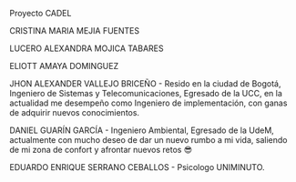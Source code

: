 Proyecto CADEL

CRISTINA MARIA MEJIA FUENTES

LUCERO ALEXANDRA MOJICA TABARES

ELIOTT AMAYA DOMINGUEZ

JHON ALEXANDER VALLEJO BRICEÑO - Resido en la ciudad de Bogotá, Ingeniero de Sistemas y Telecomunicaciones, Egresado de la UCC, en la actualidad me desempeño como Ingeniero de implementación, con ganas de adquirir nuevos conocimientos. 

DANIEL GUARÍN GARCÍA - Ingeniero Ambiental, Egresado de la UdeM, actualmente con mucho deseo de dar un nuevo rumbo a mi vida, saliendo de mi zona de confort y afrontar nuevos retos 😎

EDUARDO ENRIQUE SERRANO CEBALLOS - Psicologo UNIMINUTO. 